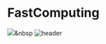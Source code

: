 # FastComputing
<a href="goldpu.net"><img src="https://img.shields.io/badge/green?style=flat-square&logo=simpleicons에서_아이콘이름&logoColor=white&link=내링크"/></a>&nbsp
![header](https://capsule-render.vercel.app/api?text=capsule_render&animation=fadeIn)
